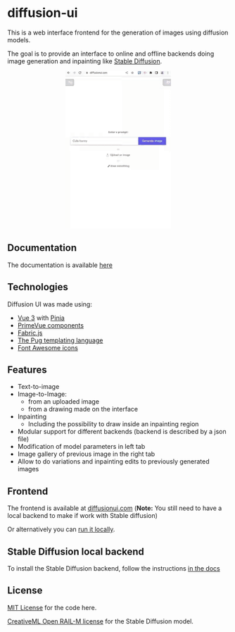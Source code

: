 # diffusion-ui

This is a web interface frontend for the generation of images using diffusion models.

The goal is to provide an interface to online and offline backends doing image generation
and inpainting like [Stable Diffusion](https://github.com/CompVis/stable-diffusion).

<p align="center">
  <img src="https://github.com/leszekhanusz/diffusion-ui/blob/main/doc/cute_bunny.gif" />
</p>

## Documentation

The documentation is available [here](https://diffusionui.readthedocs.io)

## Technologies

Diffusion UI was made using:

* [Vue 3](https://vuejs.org/) with [Pinia](https://pinia.vuejs.org/)
* [PrimeVue components](https://www.primefaces.org/primevue/)
* [Fabric.js](http://fabricjs.com/)
* [The Pug templating language](https://pugjs.org)
* [Font Awesome icons](https://fontawesome.com/)

## Features

* Text-to-image
* Image-to-Image:
    * from an uploaded image
    * from a drawing made on the interface
* Inpainting
    * Including the possibility to draw inside an inpainting region
* Modular support for different backends (backend is described by a json file)
* Modification of model parameters in left tab
* Image gallery of previous image in the right tab
* Allow to do variations and inpainting edits to previously generated images

## Frontend

The frontend is available at [diffusionui.com](http://diffusionui.com)
(**Note:** You still need to have a local backend to make if work with Stable diffusion)

Or alternatively you can [run it locally](https://diffusionui.readthedocs.io/en/latest/frontend.html).

## Stable Diffusion local backend

To install the Stable Diffusion backend, follow the instructions [in the docs](https://diffusionui.readthedocs.io/en/latest/backends/stable-diffusion.html)

## License
[MIT License](https://github.com/leszekhanusz/diffusion-ui/blob/main/LICENSE) for the code here.

[CreativeML Open RAIL-M license](https://huggingface.co/spaces/CompVis/stable-diffusion-license)
for the Stable Diffusion model.

